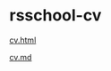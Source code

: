 # rsschool-cv
[cv.html](https://FromGrodno.github.io/rsschool-cv/rsschool-cv/)

  [cv.md](https://FromGrodno.github.io/rsschool-cv/cv)